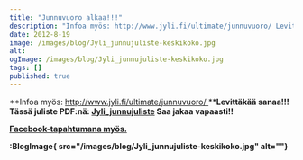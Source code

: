 ```yaml
---
title: "Junnuvuoro alkaa!!!"
description: "Infoa myös: http://www.jyli.fi/ultimate/junnuvuoro/ Levittäkää sanaa!!! Tässä juliste PDF:nä: Jyli_junnujuliste Saa jakaa vapaasti!! Facebook-tapahtumana myös.  "
date: 2012-8-19
image: /images/blog/Jyli_junnujuliste-keskikoko.jpg
alt:
ogImage: /images/blog/Jyli_junnujuliste-keskikoko.jpg
tags: []
published: true
---
```

**Infoa myös: [http://www.jyli.fi/ultimate/junnuvuoro/
](http://www.jyli.fi/ultimate/junnuvuoro/)****Levittäkää sanaa!!! **Tässä juliste PDF:nä: [Jyli\_junnujuliste](http://www.jyli.fi/junnuvuoro-alkaa/jyli_junnujuliste-2/) Saa jakaa vapaasti!!****

[****Facebook-tapahtumana myös.****](https://www.facebook.com/events/187712964694101/)

**:BlogImage{ src="/images/blog/Jyli_junnujuliste-keskikoko.jpg" alt=""}**
